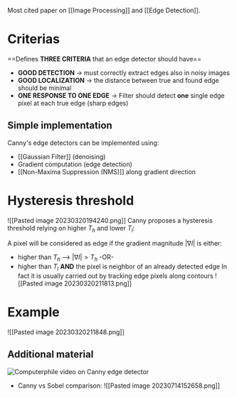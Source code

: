 Most cited paper on [[Image Processing]] and [[Edge Detection]].

# Criterias
==Defines **THREE CRITERIA** that an edge detector should have==
- **GOOD DETECTION** -> must correctly extract edges also in noisy images
- **GOOD LOCALIZATION** -> the distance between true and found edge should be minimal
- **ONE RESPONSE TO ONE EDGE** -> Filter should detect **one** single edge pixel  at each true edge (sharp edges)

## Simple implementation
Canny's edge detectors can be implemented using:
- [[Gaussian Filter]] (denoising)
- Gradient computation (edge detection)
- [[Non-Maxima Suppression (NMS)]] along gradient direction

# Hysteresis threshold
![[Pasted image 20230320194240.png]]
Canny proposes a hysteresis threshold relying on higher $T_{h}$ and lower $T_{l}$:

A pixel will be considered as edge if the gradient magnitude  $| \nabla I |$ is either:
-  higher than $T_{h}$ --> $| \nabla I |> T_{h}$ 
-OR-
- higher than $T_{l}$  **AND** the pixel is neighbor of an already detected edge
In fact it is usually carried out by tracking edge pixels along contours
![[Pasted image 20230320211813.png]]
# Example
![[Pasted image 20230320211848.png]]


## Additional material 
![Computerphile video on Canny edge detector](https://www.youtube.com/watch?v=sRFM5IEqR2w)
- Canny vs Sobel comparison:
![[Pasted image 20230714152658.png]]